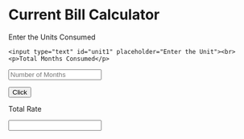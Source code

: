 <!DOCTYPE html>
<html>
<head>
	<title>Unit current calculator</title>
	<meta name="viewport" content="width=device-width, initial-scale=1.0">
	<link rel="stylesheet" type="text/css" href="currentcs.css">

	
</head>
<body>
	<h1>Current Bill Calculator</h1>

<div><p>Enter the Units Consumed</p>

	<input type="text" id="unit1" placeholder="Enter the Unit"><br>
	<p>Total Months Consumed</p>
<input type="text" id="month1" placeholder="Number of Months"><br >

<button onclick="myFunction()">Click</button>

<p>Total Rate</p>
<input type="text" id="total">

</div>

<script src="currentjs.js"></script>



</body>
</html>

